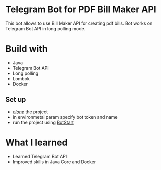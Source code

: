 # Telegram Bot for PDF Bill Maker API
This bot allows to use Bill Maker API for creating pdf bills. Bot works on Telegram Bot API in long polling mode.

# Build with
- Java
- Telegram Bot API
- Long polling
- Lombok
- Docker

## Set up 
- [*clone*](https://github.com/HUNT-ER/pdf-bill-maker-telegram-bot.git) the project
- in environmetal param specify bot token and name
- run the project using [BotStart](src/main/java/com/boldyrev/billmakertelegrambot/BotStart.java)

# What I learned
- Learned Telegram Bot API
- Improved skills in Java Core and Docker
